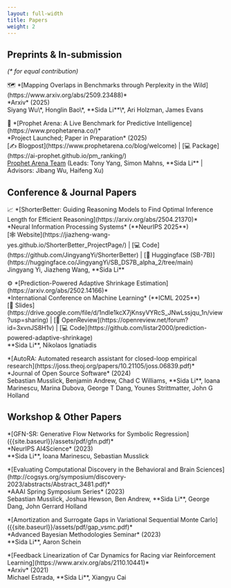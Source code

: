 ```yaml
---
layout: full-width
title: Papers
weight: 2
---
```

## Preprints & In-submission 
_(\* for equal contribution)_
<p class="paper" markdown="1">
    🗺️ *[Mapping Overlaps in Benchmarks through Perplexity in the Wild](https://www.arxiv.org/abs/2509.23488)*<br/>
    *Arxiv* (2025)<br/>
    Siyang Wu\*, Honglin Bao\*, **Sida Li**\*, Ari Holzman, James Evans
</p>

<p class="paper" markdown="1">
    🔮 *[Prophet Arena: A Live Benchmark for Predictive Intelligence](https://www.prophetarena.co/)*<br/>
    *Project Launched; Paper in Preparation* (2025)<br/>
    [✍️ Blogpost](https://www.prophetarena.co/blog/welcome) | [💻 Package](https://ai-prophet.github.io/pm_ranking/)<br/>
    <u>Prophet Arena Team</u> (Leads: Tony Yang, Simon Mahns, **Sida Li** | Advisors: Jibang Wu, Haifeng Xu)
</p>

## Conference & Journal Papers

<p class="paper" markdown="1">
    📈 *[ShorterBetter: Guiding Reasoning Models to Find Optimal Inference Length for Efficient Reasoning](https://arxiv.org/abs/2504.21370)*<br/>
    *Neural Information Processing Systems* (**NeurIPS 2025**)<br/>
    [🕸 Website](https://jiazheng-wang-yes.github.io/ShorterBetter_ProjectPage/) | [💻 Code](https://github.com/JingyangYi/ShorterBetter) | [🤗 Huggingface (SB-7B)](https://huggingface.co/JingyangYi/SB_DS7B_alpha_2/tree/main)<br/>
    Jingyang Yi, Jiazheng Wang, **Sida Li**
</p>

<p class="paper" markdown="1">
    ⚙️ *[Prediction-Powered Adaptive Shrinkage Estimation](https://arxiv.org/abs/2502.14166)*<br/>
    *International Conference on Machine Learning* (**ICML 2025**)<br/>
    [📒 Slides](https://drive.google.com/file/d/1ndle1kcX7jKnsyVYRcS_JNwLssjqu_1n/view?usp=sharing) | [📄 OpenReview](https://openreview.net/forum?id=3xvnJS8H1v) | [💻 Code](https://github.com/listar2000/prediction-powered-adaptive-shrinkage)<br/>
    **Sida Li**, Nikolaos Ignatiadis
</p>

<p class="paper" markdown="1">
    *[AutoRA: Automated research assistant for closed-loop empirical research](https://joss.theoj.org/papers/10.21105/joss.06839.pdf)*<br/>
    *Journal of Open Source Software* (2024)<br/>
    Sebastian Musslick, Benjamin Andrew, Chad C Williams, **Sida Li**, Ioana Marinescu, Marina Dubova, George T Dang, Younes Strittmatter, John G Holland
</p>

## Workshop & Other Papers
<p class="paper" markdown="1">
    *[GFN-SR: Generative Flow Networks for Symbolic Regression]({{site.baseurl}}/assets/pdf/gfn.pdf)*<br/>
    *NeurIPS AI4Science* (2023)<br/>
    **Sida Li**, Ioana Marinescu, Sebastian Musslick
</p>

<p class="paper" markdown="1">
    *[Evaluating Computational Discovery in the Behavioral and Brain Sciences](http://cogsys.org/symposium/discovery-2023/abstracts/Abstract_3481.pdf)*<br/>
    *AAAI Spring Symposium Series* (2023)<br/>
    Sebastian Musslick, Joshua Hewson, Ben Andrew, **Sida Li**, George Dang, John Gerrard Holland
</p>

<p class="paper" markdown="1">
    *[Amortization and Surrogate Gaps in Variational Sequential Monte Carlo]({{site.baseurl}}/assets/pdf/gap_vsmc.pdf)*<br/>
    *Advanced Bayesian Methodologies Seminar* (2023)<br/>
    **Sida Li**, Aaron Schein<br/>
</p>

<p class="paper" markdown="1">
    *[Feedback Linearization of Car Dynamics for Racing viar Reinforcement Learning](https://www.arxiv.org/abs/2110.10441)*<br/>
    *Arxiv* (2021)<br/>
    Michael Estrada, **Sida Li**, Xiangyu Cai
</p>
